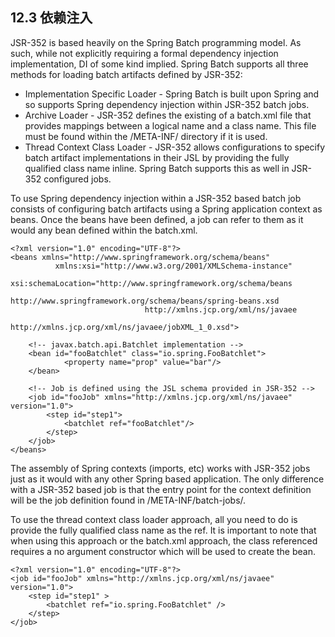 ## 12.3 依赖注入

JSR-352 is based heavily on the Spring Batch programming model. As such, while not explicitly requiring a formal dependency injection implementation, DI of some kind implied. Spring Batch supports all three methods for loading batch artifacts defined by JSR-352:

- Implementation Specific Loader - Spring Batch is built upon Spring and so supports Spring dependency injection within JSR-352 batch jobs.
- Archive Loader - JSR-352 defines the existing of a batch.xml file that provides mappings between a logical name and a class name. This file must be found within the /META-INF/ directory if it is used.
- Thread Context Class Loader - JSR-352 allows configurations to specify batch artifact implementations in their JSL by providing the fully qualified class name inline. Spring Batch supports this as well in JSR-352 configured jobs.

To use Spring dependency injection within a JSR-352 based batch job consists of configuring batch artifacts using a Spring application context as beans. Once the beans have been defined, a job can refer to them as it would any bean defined within the batch.xml.

	<?xml version="1.0" encoding="UTF-8"?>
	<beans xmlns="http://www.springframework.org/schema/beans"
	          xmlns:xsi="http://www.w3.org/2001/XMLSchema-instance"
	          xsi:schemaLocation="http://www.springframework.org/schema/beans
	                              http://www.springframework.org/schema/beans/spring-beans.xsd
	                              http://xmlns.jcp.org/xml/ns/javaee
	                              http://xmlns.jcp.org/xml/ns/javaee/jobXML_1_0.xsd">
	
	    <!-- javax.batch.api.Batchlet implementation -->
	    <bean id="fooBatchlet" class="io.spring.FooBatchlet">
	            <property name="prop" value="bar"/>
	    </bean>
	
	    <!-- Job is defined using the JSL schema provided in JSR-352 -->
	    <job id="fooJob" xmlns="http://xmlns.jcp.org/xml/ns/javaee" version="1.0">
	        <step id="step1">
	            <batchlet ref="fooBatchlet"/>
	        </step>
	    </job>
	</beans>
        

The assembly of Spring contexts (imports, etc) works with JSR-352 jobs just as it would with any other Spring based application. The only difference with a JSR-352 based job is that the entry point for the context definition will be the job definition found in /META-INF/batch-jobs/.

To use the thread context class loader approach, all you need to do is provide the fully qualified class name as the ref. It is important to note that when using this approach or the batch.xml approach, the class referenced requires a no argument constructor which will be used to create the bean.

	<?xml version="1.0" encoding="UTF-8"?>
	<job id="fooJob" xmlns="http://xmlns.jcp.org/xml/ns/javaee" version="1.0">
	    <step id="step1" >
	        <batchlet ref="io.spring.FooBatchlet" />
	    </step>
	</job>




